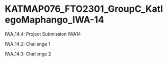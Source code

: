 # KATMAP076_FTO2301_GroupC_KatlegoMaphango_IWA-14
IWA_14.4: Project Submission IWA14

IWA_14.2: Challenge 1

IWA_14.3: Challenge 2
